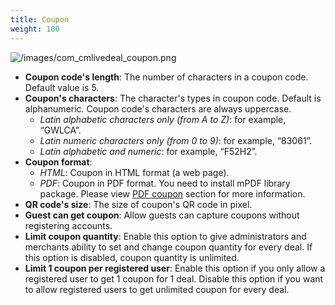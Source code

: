 ```yaml
---
title: Coupon
weight: 100
---
```


![/images/com_cmlivedeal_coupon.png](/images/com_cmlivedeal_coupon.png)

*   **Coupon code's length**: The number of characters in a coupon code. Default value is 5.
*   **Coupon's characters**: The character's types in coupon code. Default is alphanumeric. Coupon code's characters are always uppercase.
    *   _Latin alphabetic characters only (from A to Z)_: for example, “GWLCA”.
    *   _Latin numeric characters only (from 0 to 9)_: for example, “83061”.
    *   _Latin alphabetic and numeric_: for example, “F52H2”.
*   **Coupon format**:
    *   _HTML_: Coupon in HTML format (a web page).
    *   _PDF_: Coupon in PDF format. You need to install mPDF library package. Please view [PDF coupon](pdfcoupon.html#ref-pdfcoupon) section for more information.
*   **QR code's size**: The size of coupon's QR code in pixel.
*   **Guest can get coupon**: Allow guests can capture coupons without registering accounts.
*   **Limit coupon quantity**: Enable this option to give administrators and merchants ability to set and change coupon quantity for every deal. If this option is disabled, coupon quantity is unlimited.
*   **Limit 1 coupon per registered user**: Enable this option if you only allow a registered user to get 1 coupon for 1 deal. Disable this option if you want to allow registered users to get unlimited coupon for every deal.
